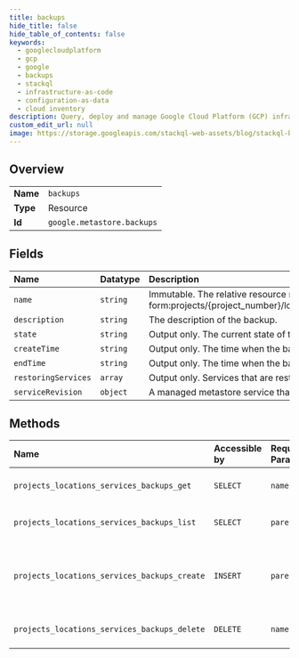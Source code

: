```yaml
---
title: backups
hide_title: false
hide_table_of_contents: false
keywords:
  - googlecloudplatform
  - gcp
  - google
  - backups
  - stackql
  - infrastructure-as-code
  - configuration-as-data
  - cloud inventory
description: Query, deploy and manage Google Cloud Platform (GCP) infrastructure and resources using SQL
custom_edit_url: null
image: https://storage.googleapis.com/stackql-web-assets/blog/stackql-blog-post-featured-image.png
---
```

  
    

## Overview
<table><tbody>
<tr><td><b>Name</b></td><td><code>backups</code></td></tr>
<tr><td><b>Type</b></td><td>Resource</td></tr>
<tr><td><b>Id</b></td><td><code>google.metastore.backups</code></td></tr>
</tbody></table>

## Fields
| Name | Datatype | Description |
|:-----|:---------|:------------|
| `name` | `string` | Immutable. The relative resource name of the backup, in the following form:projects/{project_number}/locations/{location_id}/services/{service_id}/backups/{backup_id} |
| `description` | `string` | The description of the backup. |
| `state` | `string` | Output only. The current state of the backup. |
| `createTime` | `string` | Output only. The time when the backup was started. |
| `endTime` | `string` | Output only. The time when the backup finished creating. |
| `restoringServices` | `array` | Output only. Services that are restoring from the backup. |
| `serviceRevision` | `object` | A managed metastore service that serves metadata queries. |
## Methods
| Name | Accessible by | Required Params | Description |
|:-----|:--------------|:----------------|:------------|
| `projects_locations_services_backups_get` | `SELECT` | `name` | Gets details of a single backup. |
| `projects_locations_services_backups_list` | `SELECT` | `parent` | Lists backups in a service. |
| `projects_locations_services_backups_create` | `INSERT` | `parent` | Creates a new backup in a given project and location. |
| `projects_locations_services_backups_delete` | `DELETE` | `name` | Deletes a single backup. |
